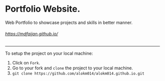 # Portfolio Website.
Web Portfolio to showcase projects and skills in better manner. 

###### https://mdfaijan.github.io/

------------------------------------------------------------------
To setup the project on your local machine:

1. Click on `Fork`.
2. Go to your fork and `clone` the project to your local machine.
3. `git clone https://github.com/alokm014/alokm014.github.io.git`
